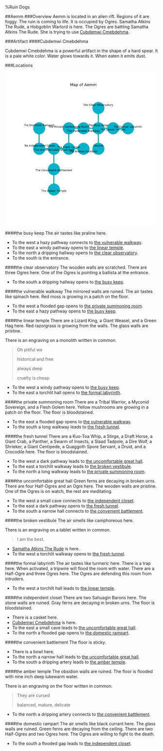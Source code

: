 %Ruin Dogs

##Aemm
###Overview
Aemm is located in an alien rift. Regions of it are foggy. The ruin is coming to life. It is occupied by Ogres. <a name="Samatha-Atkins-The-Rude"></a>Samatha Atkins The Rude, a Hobgoblin Warlord is here. The Ogres are battling Samatha Atkins The Rude. She  is trying to use [Cubdemwi Cmebdehma](#Cubdemwi-Cmebdehma). 



###Artifact
####<a name="Cubdemwi-Cmebdehma"></a>Cubdemwi Cmebdehma


Cubdemwi Cmebdehma is a powerful artifact in the shape of a hard spear. It is a pale white color. Water glows towards it. When eaten it emits dust. 





###Locations


![](../v2/images/Aemm.png)

####<a name="the-busy-keep"></a>the busy keep
The air tastes like praline here. 



* To the west a hazy pathway connects to [the vulnerable walkway](#the-vulnerable-walkway).
* To the east a windy pathway opens to [the linear temple](#the-linear-temple).
* To the north a dripping hallway opens to [the clear observatory](#the-clear-observatory).
* To the south is the entrance.


####<a name="the-clear-observatory"></a>the clear observatory
The wooden walls are scratched. There are three Ogres here. One of the Ogres is pointing a ballista at the entrance. 



* To the south a dripping hallway opens to [the busy keep](#the-busy-keep).


####<a name="the-vulnerable-walkway"></a>the vulnerable walkway
The mirrored walls are ruined. The air tastes like spinach here. Red moss is growing in a patch on the floor. 



* To the west a flooded gap opens to [the private summoning room](#the-private-summoning-room).
* To the east a hazy pathway opens to [the busy keep](#the-busy-keep).


####<a name="the-linear-temple"></a>the linear temple
There are a Lizard King, a Giant Weasel, and a Green Hag here. Red razorgrass is growing from the walls. The glass walls are pristine. 

There is an engraving on a monolith written in common. 

> Oh pitiful we
>
> historical and free
>
> always deep
>
> cruelty is cheap
>


* To the west a windy pathway opens to [the busy keep](#the-busy-keep).
* To the east a torchlit hall opens to [the formal labyrinth](#the-formal-labyrinth).


####<a name="the-private-summoning-room"></a>the private summoning room
There are a Tribal Warrior, a Myconid Sovereign, and a Flesh Golem here. Yellow mushrooms are growing in a patch on the floor. The floor is bloodstained. 



* To the east a flooded gap opens to [the vulnerable walkway](#the-vulnerable-walkway).
* To the south a long walkway leads to [the fresh tunnel](#the-fresh-tunnel).


####<a name="the-fresh-tunnel"></a>the fresh tunnel
There are a Kuo-Toa Whip, a Stirge, a Draft Horse, a Giant Crab, a Panther, a Swarm of Insects, a Slaad Tadpole, a Dire Wolf, a Shrieker, a Giant Centipede, a Quaggoth Spore Servant, a Druid, and a Crocodile here. The floor is bloodstained. 



* To the west a dark pathway leads to [the uncomfortable great hall](#the-uncomfortable-great-hall).
* To the east a torchlit walkway leads to [the broken vestibule](#the-broken-vestibule).
* To the north a long walkway leads to [the private summoning room](#the-private-summoning-room).


####<a name="the-uncomfortable-great-hall"></a>the uncomfortable great hall
Green ferns are decaying in broken urns. There are four Half-Ogres and an Ogre here. The wooden walls are pristine. One of the Ogres is on watch, the rest are meditating. 



* To the west a small cave connects to [the independent closet](#the-independent-closet).
* To the east a dark pathway opens to [the fresh tunnel](#the-fresh-tunnel).
* To the south a narrow hall connects to [the convenient battlement](#the-convenient-battlement).


####<a name="the-broken-vestibule"></a>the broken vestibule
The air smells like camphoreous here. 

There is an engraving on a tablet written in common. 

> I am the best.
>


* [Samatha Atkins The Rude](#Samatha-Atkins-The-Rude) is here.
* To the west a torchlit walkway opens to [the fresh tunnel](#the-fresh-tunnel).


####<a name="the-formal-labyrinth"></a>the formal labyrinth
The air tastes like turmeric here. There is a trap here. When activated, a tripwire will flood the room with water. There are a Half-Ogre and three Ogres here. The Ogres are defending this room from intruders. 



* To the west a torchlit hall leads to [the linear temple](#the-linear-temple).


####<a name="the-independent-closet"></a>the independent closet
There are two Sahuagin Barons here. The stone walls are ruined. Gray ferns are decaying in broken urns. The floor is bloodstained. 



* There is a casket here.
* [Cubdemwi Cmebdehma](#Cubdemwi-Cmebdehma) is here.
* To the east a small cave leads to [the uncomfortable great hall](#the-uncomfortable-great-hall).
* To the north a flooded gap opens to [the domestic rampart](#the-domestic-rampart).


####<a name="the-convenient-battlement"></a>the convenient battlement
The floor is sticky. 



* There is a bowl here.
* To the north a narrow hall leads to [the uncomfortable great hall](#the-uncomfortable-great-hall).
* To the south a dripping artery leads to [the amber temple](#the-amber-temple).


####<a name="the-amber-temple"></a>the amber temple
The obsidion walls are ruined. The floor is flooded with nine inch deep lukewarm water. 

There is an engraving on the floor written in common. 

> They are cursed
>
> balanced, mature, delicate
>


* To the north a dripping artery connects to [the convenient battlement](#the-convenient-battlement).


####<a name="the-domestic-rampart"></a>the domestic rampart
The air smells like black currant here. The glass walls are ruined. Green ferns are decaying from the ceiling. There are two Half-Ogres and two Ogres here. The Ogres are willing to fight to the death. 



* To the south a flooded gap leads to [the independent closet](#the-independent-closet).


